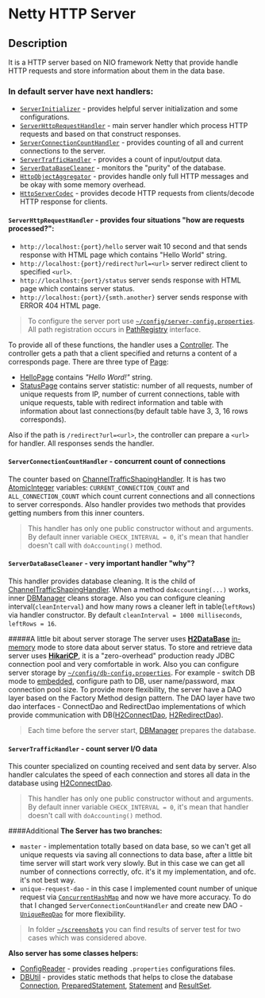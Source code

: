 # Netty HTTP Server


## Description

It is a HTTP server based on NIO framework Netty that provide handle HTTP requests and 
store information about them in the data base.

### In default server have next handlers:
- [`ServerInitializer`](https://github.com/henko-okdev/netty-http-server/blob/master/src/main/java/com/henko/server/handler/ServerInitializer.java) - provides helpful server initialization and some configurations.
- [`ServerHttpRequestHandler`](https://github.com/henko-okdev/netty-http-server/blob/master/src/main/java/com/henko/server/handler/ServerHttpRequestHandler.java) - main server handler which process HTTP requests and based on that construct responses.
- [`ServerConnectionCountHandler`](https://github.com/henko-okdev/netty-http-server/blob/master/src/main/java/com/henko/server/handler/ServerConnectionCountHandler.java) - provides counting of all and current connections to the server.
- [`ServerTrafficHandler`](https://github.com/henko-okdev/netty-http-server/blob/master/src/main/java/com/henko/server/handler/ServerTrafficHandler.java) - provides a count of input/output data.
- [`ServerDataBaseCleaner`](https://github.com/henko-okdev/netty-http-server/blob/master/src/main/java/com/henko/server/handler/ServerDataBaseCleaner.java) - monitors the "purity" of the database.
- [`HttpObjectAggregator`](http://netty.io/4.0/api/io/netty/handler/codec/http/HttpObjectAggregator.html) - provides handle only full HTTP messages and be okay with some memory overhead.
- [`HttpServerCodec`](http://netty.io/4.0/api/io/netty/handler/codec/http/HttpServerCodec.html) - provides decode HTTP requests from clients/decode HTTP response for clients. 

#### `ServerHttpRequestHandler` - provides four situations "how are requests processed?":
- `http://localhost:{port}/hello` server wait 10 second and that sends response with HTML page which contains "Hello World" string.
- `http://localhost:{port}/redirect?url=<url>` server redirect client to specified `<url>`.
- `http://localhost:{port}/status` server sends response with HTML page which contains server status.
- `http://localhost:{port}/{smth.another}` server sends response with ERROR 404 HTML page.

>To configure the server port use [`~/config/server-config.properties`](https://github.com/henko-okdev/netty-http-server/blob/master/config/server-config.properties).
>All path registration occurs in [PathRegistry](https://github.com/henko-okdev/netty-http-server/blob/master/src/main/java/com/henko/server/controller/PathRegistry.java) interface.


To provide all of these functions, the handler uses a [Controller](https://github.com/henko-okdev/netty-http-server/blob/master/src/main/java/com/henko/server/controller/Controller.java). 
The controller gets a path that a client specified and returns a content of 
a corresponds page. There are three type of [Page](https://github.com/henko-okdev/netty-http-server/blob/master/src/main/java/com/henko/server/view/Page.java): 

- [HelloPage](https://github.com/henko-okdev/netty-http-server/blob/master/src/main/java/com/henko/server/view/HelloPage.java) contains *"Hello Word!"* string.
- [StatusPage](https://github.com/henko-okdev/netty-http-server/blob/master/src/main/java/com/henko/server/view/StatusPage.java) contains server statistic: number of all requests, number of unique requests from IP, 
number of current connections, table with unique requests, table with redirect information 
and table with information about last connections(by default table have 3, 3, 16 rows corresponds).

Also if the path is `/redirect?url=<url>`, the controller can
prepare a `<url>` for handler. All responses sends the handler.

#### `ServerConnectionCountHandler` - concurrent count of connections
The counter based on [ChannelTrafficShapingHandler](http://netty.io/4.0/api/io/netty/handler/traffic/ChannelTrafficShapingHandler.html).
It is has two [AtomicInteger](http://docs.oracle.com/javase/7/docs/api/java/util/concurrent/atomic/AtomicInteger.html)
variables: `CURRENT_CONNECTION_COUNT` and `ALL_CONNECTION_COUNT` which count current connections and 
all connections to server corresponds. Also handler provides two methods that provides getting numbers from this 
inner counters.
> This handler has only one public constructor without and arguments. By default inner variable `CHECK_INTERVAL = 0`, it's mean 
that handler doesn't call with `doAccounting()` method. 
 

#### `ServerDataBaseCleaner` - very important handler "why"?
This handler provides database cleaning. It is the child of [ChannelTrafficShapingHandler](http://netty.io/4.0/api/io/netty/handler/traffic/ChannelTrafficShapingHandler.html). 
When a method `doAccounting(...)` works, inner [DBManager](https://github.com/henko-okdev/netty-http-server/blob/master/src/main/java/com/henko/server/db/DBManager.java) 
cleans storage. Also you can configure cleaning interval(`cleanInterval`) and how many rows a cleaner left in table(`leftRows`) 
via handler constructor. By default `cleanInterval = 1000 milliseconds`, `leftRows = 16`.


#####A little bit about server storage
The server uses **[H2DataBase](http://www.h2database.com/)** 
[in-memory](http://en.wikipedia.org/wiki/In-memory_database) mode to store data about server status. 
To store and retrieve data server uses **[HikariCP](https://github.com/brettwooldridge/HikariCP)**, 
it is a "zero-overhead" production ready JDBC connection pool and very comfortable in work.
Also you can configure server storage by [`~/config/db-config.properties`](https://github.com/henko-okdev/netty-http-server/blob/master/config/db-config.properties). 
For example - switch DB mode to [embedded](http://www.h2database.com/html/quickstart.html), 
configure path to DB, user name/password, max connection pool size. To provide more flexibility, the server
have a DAO layer based on the Factory Method design pattern. The DAO layer have two dao interfaces - ConnectDao 
and RedirectDao implementations of which provide communication with DB([H2ConnectDao](https://github.com/henko-okdev/netty-http-server/blob/master/src/main/java/com/henko/server/dao/impl/H2ConnectDao.java), [H2RedirectDao](https://github.com/henko-okdev/netty-http-server/blob/master/src/main/java/com/henko/server/dao/impl/H2RedirectDao.java)).
>Each time before the server start, [DBManager](https://github.com/henko-okdev/netty-http-server/blob/master/src/main/java/com/henko/server/db/DBManager.java)
prepares the database.

#### `ServerTrafficHandler` - count server I/O data
This counter specialized on counting received and sent data by server. Also handler calculates the speed of each 
connection and stores all data in the database using [H2ConnectDao](https://github.com/henko-okdev/netty-http-server/blob/master/src/main/java/com/henko/server/dao/impl/H2ConnectDao.java). 
> This handler has only one public constructor without and arguments. By default inner variable `CHECK_INTERVAL = 0`, it's mean
that handler doesn't call with `doAccounting()` method.

####Additional
**The Server has two branches:**

- `master` - implementation totally based on data base, so we can't get all unique requests via saving all connections to data 
base, after a little bit time server will start work very slowly. But in this case we can get all number of connections correctly, 
ofc. it's it my implementation, and ofc. it's not best way.
- `unique-request-dao` - in this case I implemented count number of unique request via [`ConcurrentHashMap`](http://docs.oracle.com/javase/7/docs/api/java/util/concurrent/ConcurrentHashMap.html) 
and now we have more accuracy. To do that I changed `ServerConnectionCountHandler` and create new DAO - [`UniqueReqDao`](https://github.com/henko-okdev/netty-http-server/blob/unquie-req-dao/src/main/java/com/henko/server/dao/UniqueReqDao.java) 
for more flexibility.

>In folder [`~/screenshots`](https://github.com/henko-okdev/netty-http-server/tree/unquie-req-dao/screenshots) 
you can find results of server test for two cases which was considered above.

**Also server has some classes helpers:**

- [ConfigReader](https://github.com/henko-okdev/netty-http-server/blob/master/src/main/java/com/henko/server/util/ConfigReader.java) - 
provides reading `.properties` configurations files.
- [DBUtil](https://github.com/henko-okdev/netty-http-server/blob/master/src/main/java/com/henko/server/db/DBUtil.java) - 
provides static methods that helps to close the database [Connection](http://docs.oracle.com/javase/7/docs/api/java/sql/Connection.html), 
[PreparedStatement](http://docs.oracle.com/javase/7/docs/api/java/sql/PreparedStatement.html), 
[Statement](http://docs.oracle.com/javase/7/docs/api/java/sql/Statement.html) and
[ResultSet](http://docs.oracle.com/javase/7/docs/api/java/sql/ResultSet.html).

